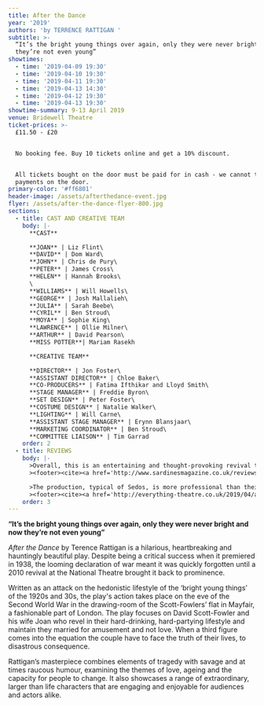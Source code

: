```yaml
---
title: After the Dance
year: '2019'
authors: 'by TERRENCE RATTIGAN '
subtitle: >-
  “It’s the bright young things over again, only they were never bright and now
  they’re not even young”
showtimes:
  - time: '2019-04-09 19:30'
  - time: '2019-04-10 19:30'
  - time: '2019-04-11 19:30'
  - time: '2019-04-13 14:30'
  - time: '2019-04-12 19:30'
  - time: '2019-04-13 19:30'
showtime-summary: 9-13 April 2019
venue: Bridewell Theatre
ticket-prices: >-
  £11.50 - £20


  No booking fee. Buy 10 tickets online and get a 10% discount.


  All tickets bought on the door must be paid for in cash - we cannot take card
  payments on the door.
primary-color: '#ff6801'
header-image: /assets/afterthedance-event.jpg
flyer: /assets/after-the-dance-flyer-800.jpg
sections:
  - title: CAST AND CREATIVE TEAM
    body: |-
      **CAST**

      **JOAN** | Liz Flint\
      **DAVID** | Dom Ward\
      **JOHN** | Chris de Pury\
      **PETER** | James Cross\
      **HELEN** | Hannah Brooks\
      \
      **WILLIAMS** | Will Howells\
      **GEORGE** | Josh Mallalieh\
      **JULIA** | Sarah Beebe\
      **CYRIL** | Ben Stroud\
      **MOYA** | Sophie King\
      **LAWRENCE** | Ollie Milner\
      **ARTHUR** | David Pearson\
      **MISS POTTER**| Mariam Rasekh

      **CREATIVE TEAM**

      **DIRECTOR** | Jon Foster\
      **ASSISTANT DIRECTOR** | Chloe Baker\
      **CO-PRODUCERS** | Fatima Ifthikar and Lloyd Smith\
      **STAGE MANAGER** | Freddie Byron\
      **SET DESIGN** | Peter Foster\
      **COSTUME DESIGN** | Natalie Walker\
      **LIGHTING** | Will Carne\
      **ASSISTANT STAGE MANAGER** | Erynn Blansjaar\
      **MARKETING COORDINATOR** | Ben Stroud\
      **COMMITTEE LIAISON** | Tim Garrad
    order: 2
  - title: REVIEWS
    body: |-
      >Overall, this is an entertaining and thought-provoking revival that does justice to Rattigan’s neglected work.
      ><footer><cite><a href='http://www.sardinesmagazine.co.uk/reviews/review.php?REVIEW-Sedos-After%20the%20Dance&reviewsID=3542'>Sardines</a></cite></footer>

      >The production, typical of Sedos, is more professional than their amateur dramatics moniker might imply, and is certainly one to consider if you’re a nearby City worker keen to take in some fringe theatre that certainly punches above its weight.
      ><footer><cite><a href='http://everything-theatre.co.uk/2019/04/after-the-dance-review.html'>After the Dance, 2019, Everything Theatre</a></cite></footer>
    order: 3
---
```

**“It’s the bright young things over again, only they were never bright and now they’re not even young”**

_After the Dance_ by Terence Rattigan is a hilarious, heartbreaking and hauntingly beautiful play. Despite being a critical success when it premiered in 1938, the looming declaration of war meant it was quickly forgotten until a 2010 revival at the National Theatre brought it back to prominence.

Written as an attack on the hedonistic lifestyle of the ‘bright young things’ of the 1920s and 30s, the play's action takes place on the eve of the Second World War in the drawing-room of the Scott-Fowlers’ flat in Mayfair, a fashionable part of London. The play focuses on David Scott-Fowler and his wife Joan who revel in their hard-drinking, hard-partying lifestyle and maintain they married for amusement and not love. When a third figure comes into the equation the couple have to face the truth of their lives, to disastrous consequence.

Rattigan’s masterpiece combines elements of tragedy with savage and at times raucous humour, examining the themes of love, ageing and the capacity for people to change. It also showcases a range of extraordinary, larger than life characters that are engaging and enjoyable for audiences and actors alike.
